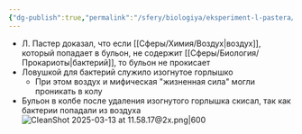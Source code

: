```yaml
---
{"dg-publish":true,"permalink":"/sfery/biologiya/eksperiment-l-pastera/","tags":["Эволюция"]}
---
```


- Л. Пастер доказал, что если [[Сферы/Химия/Воздух\|воздух]], который попадает в бульон, не содержит [[Сферы/Биология/Прокариоты\|бактерий]], то бульон не прокисает 
- Ловушкой для бактерий служило изогнутое горлышко 
	- При этом воздух и мифическая "жизненная сила" могли проникать в колу 
- Бульон в колбе после удаления изогнутого горлышка скисал, так как бактерии попадали из воздуха
![CleanShot 2025-03-13 at 11.58.17@2x.png|600](/img/user/%D0%90%D1%80%D1%85%D0%B8%D0%B2/%D0%9A%D1%8D%D1%88/CleanShot%202025-03-13%20at%2011.58.17@2x.png)